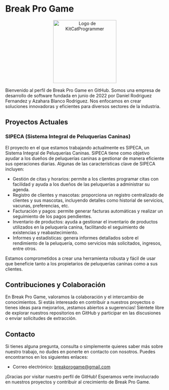 

# Break Pro Game
<div align="center">
    <img src="https://avatars.githubusercontent.com/u/108596676?s=400&u=6bc966ed9ab1d76fb92332edfccb074de1ec0707&v=4" alt="Logo de KitCatProgrammer" width="200">
</div>

Bienvenido al perfil de Break Pro Game en GitHub. Somos una empresa de desarrollo de software fundada en junio de 2022 por Daniel Rodriguez Fernandez y Azahara Blanco Rodriguez. Nos enfocamos en crear soluciones innovadoras y eficientes para diversos sectores de la industria.

## Proyectos Actuales

### SIPECA (Sistema Integral de Peluquerias Caninas)

El proyecto en el que estamos trabajando actualmente es SIPECA, un Sistema Integral de Peluquerías Caninas. SIPECA tiene como objetivo ayudar a los dueños de peluquerías caninas a gestionar de manera eficiente sus operaciones diarias. Algunas de las características clave de SIPECA incluyen:

- Gestión de citas y horarios: permite a los clientes programar citas con facilidad y ayuda a los dueños de las peluquerías a administrar su agenda.
- Registro de clientes y mascotas: proporciona un registro centralizado de clientes y sus mascotas, incluyendo detalles como historial de servicios, vacunas, preferencias, etc.
- Facturación y pagos: permite generar facturas automáticas y realizar un seguimiento de los pagos pendientes.
- Inventario de productos: ayuda a gestionar el inventario de productos utilizados en la peluquería canina, facilitando el seguimiento de existencias y reabastecimiento.
- Informes y estadísticas: genera informes detallados sobre el rendimiento de la peluquería, como servicios más solicitados, ingresos, entre otros.

Estamos comprometidos a crear una herramienta robusta y fácil de usar que beneficie tanto a los propietarios de peluquerías caninas como a sus clientes.

## Contribuciones y Colaboración

En Break Pro Game, valoramos la colaboración y el intercambio de conocimientos. Si estás interesado en contribuir a nuestros proyectos o tienes ideas para mejorarlos, ¡estamos abiertos a sugerencias! Siéntete libre de explorar nuestros repositorios en GitHub y participar en las discusiones o enviar solicitudes de extracción.

## Contacto

Si tienes alguna pregunta, consulta o simplemente quieres saber más sobre nuestro trabajo, no dudes en ponerte en contacto con nosotros. Puedes encontrarnos en los siguientes enlaces:

- Correo electrónico: [breakprogame@gmail.com](mailto:breakprogame@gmail.com)

¡Gracias por visitar nuestro perfil de GitHub! Esperamos verte involucrado en nuestros proyectos y contribuir al crecimiento de Break Pro Game.
